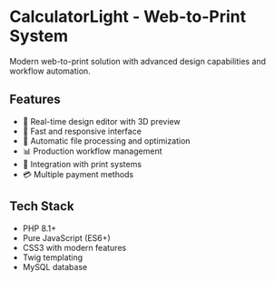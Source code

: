 # CalculatorLight - Web-to-Print System

Modern web-to-print solution with advanced design capabilities and workflow automation.

## Features

- 🎨 Real-time design editor with 3D preview
- 🚀 Fast and responsive interface
- 💾 Automatic file processing and optimization
- 📊 Production workflow management
- 🔄 Integration with print systems
- 💳 Multiple payment methods

## Tech Stack

- PHP 8.1+
- Pure JavaScript (ES6+)
- CSS3 with modern features
- Twig templating
- MySQL database